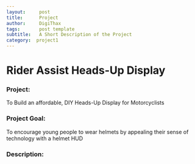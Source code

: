 ```yaml
---
layout:     post
title:      Project
author:     DigiThax
tags: 		post template
subtitle:  	A Short Description of the Project
category:  project1
---
```

<!-- Start Writing Below in Markdown -->
<!--
# Table of Contents

* TOC
{:toc}

-->
# Rider Assist Heads-Up Display
<!--
 *Topic:*  
*Rider Assistance HUD: A Heads-Up Display for Motorcyclists*  

 *Purpose:*  
-To create a final working product that is as affordable as possible  
-To make it simple enough for anyone to make one  
-To encourage people to start wearing helmets
-->

### Project:  
To Build an affordable, DIY Heads-Up Display for Motorcyclists

  
### Project Goal:
To encourage young people to wear helmets by appealing their sense of technology with a helmet HUD



### Description:  

